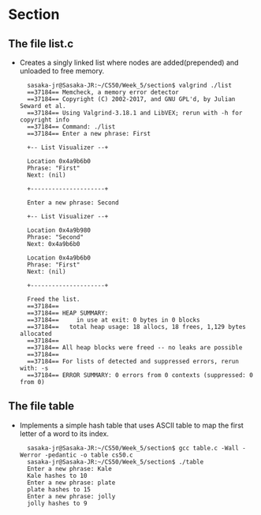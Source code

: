 # Section

## The file list.c

* Creates a singly linked list where nodes are added(prepended) and unloaded to free memory.

        sasaka-jr@Sasaka-JR:~/CS50/Week_5/section$ valgrind ./list
        ==37184== Memcheck, a memory error detector
        ==37184== Copyright (C) 2002-2017, and GNU GPL'd, by Julian Seward et al.
        ==37184== Using Valgrind-3.18.1 and LibVEX; rerun with -h for copyright info
        ==37184== Command: ./list
        ==37184== Enter a new phrase: First

        +-- List Visualizer --+

        Location 0x4a9b6b0
        Phrase: "First"
        Next: (nil)

        +---------------------+

        Enter a new phrase: Second

        +-- List Visualizer --+

        Location 0x4a9b980
        Phrase: "Second"
        Next: 0x4a9b6b0

        Location 0x4a9b6b0
        Phrase: "First"
        Next: (nil)

        +---------------------+

        Freed the list.
        ==37184== 
        ==37184== HEAP SUMMARY:
        ==37184==     in use at exit: 0 bytes in 0 blocks
        ==37184==   total heap usage: 18 allocs, 18 frees, 1,129 bytes allocated
        ==37184== 
        ==37184== All heap blocks were freed -- no leaks are possible
        ==37184== 
        ==37184== For lists of detected and suppressed errors, rerun with: -s
        ==37184== ERROR SUMMARY: 0 errors from 0 contexts (suppressed: 0 from 0)

## The file table

* Implements a simple hash table that uses ASCII table to map the first letter of a word to its index.

        sasaka-jr@Sasaka-JR:~/CS50/Week_5/section$ gcc table.c -Wall -Werror -pedantic -o table cs50.c
        sasaka-jr@Sasaka-JR:~/CS50/Week_5/section$ ./table 
        Enter a new phrase: Kale
        Kale hashes to 10
        Enter a new phrase: plate
        plate hashes to 15
        Enter a new phrase: jolly
        jolly hashes to 9
